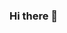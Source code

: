 ### Hi there 👋

<!--
**p-harish78/p-harish78** is a ✨ _special_ ✨ repository because its `README.md` (this file) appears on your GitHub profile.


<img src="https://builtin.com/sites/default/files/styles/medium/public/2018-08/artificial-intelligence-companies.jpg">
Here are some ideas to get you started:

- 🔭 I’m currently working on ...
- 🌱 I’m currently learning ...
- 👯 I’m looking to collaborate on ...
- 🤔 I’m looking for help with ...
- 💬 Ask me about ...
- 📫 How to reach me: ...
- 😄 Pronouns: ...
- ⚡ Fun fact: ...
-->
